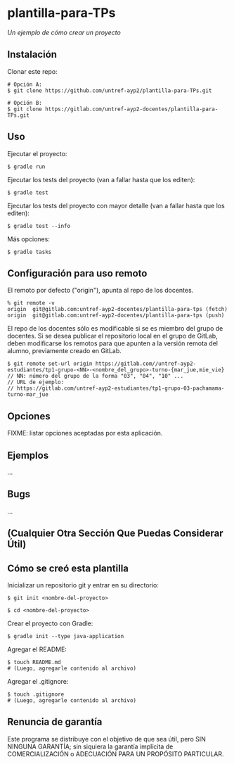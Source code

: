 # plantilla-para-TPs

_Un ejemplo de cómo crear un proyecto_

## Instalación

Clonar este repo:

    # Opción A:
    $ git clone https://github.com/untref-ayp2/plantilla-para-TPs.git

    # Opción B:
    $ git clone https://gitlab.com/untref-ayp2-docentes/plantilla-para-TPs.git



## Uso

Ejecutar el proyecto:

    $ gradle run

Ejecutar los tests del proyecto (van a fallar hasta que los editen):

    $ gradle test

Ejecutar los tests del proyecto con mayor detalle (van a fallar hasta que los editen):

    $ gradle test --info


Más opciones:

    $ gradle tasks

## Configuración para uso remoto

El remoto por defecto ("origin"), apunta al repo de los docentes.

    % git remote -v
    origin	git@gitlab.com:untref-ayp2-docentes/plantilla-para-tps (fetch)
    origin	git@gitlab.com:untref-ayp2-docentes/plantilla-para-tps (push)

El repo de los docentes sólo es modificable si se es miembro del grupo de docentes. Si se desea publicar el repositorio local en el grupo de GitLab, deben modificarse los remotos para que apunten a la versión remota del alumno, previamente creado en GitLab.

    $ git remote set-url origin https://gitlab.com//untref-ayp2-estudiantes/tp1-grupo-<NN>-<nombre_del_grupo>-turno-{mar_jue,mie_vie}
    // NN: número del grupo de la forma "03", "04", "10" ...
    // URL de ejemplo:
    // https://gitlab.com/untref-ayp2-estudiantes/tp1-grupo-03-pachamama-turno-mar_jue


## Opciones

FIXME: listar opciones aceptadas por esta aplicación.

## Ejemplos

...

## Bugs

...

## (Cualquier Otra Sección Que Puedas Considerar Útil)


## Cómo se creó esta plantilla

Inicializar un repositorio git y entrar en su directorio:

    $ git init <nombre-del-proyecto>

    $ cd <nombre-del-proyecto>


Crear el proyecto con Gradle:

    $ gradle init --type java-application


Agregar el README:

    $ touch README.md
    # (Luego, agregarle contenido al archivo)


Agregar el .gitignore:

    $ touch .gitignore
    # (Luego, agregarle contenido al archivo)

## Renuncia de garantía

Este programa se distribuye con el objetivo de que sea útil, pero SIN NINGUNA GARANTÍA; sin siquiera la garantía implícita de COMERCIALIZACIÓN o ADECUACIÓN PARA UN PROPÓSITO PARTICULAR.
